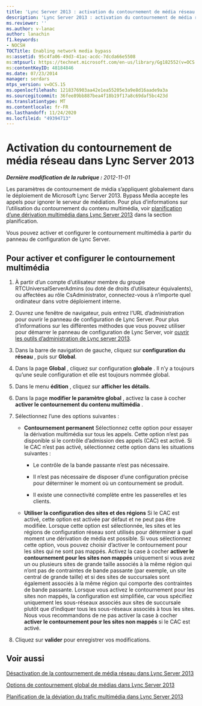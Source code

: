 ```yaml
---
title: 'Lync Server 2013 : activation du contournement de média réseau'
description: 'Lync Server 2013 : activation du contournement de média réseau.'
ms.reviewer: ''
ms.author: v-lanac
author: lanachin
f1.keywords:
- NOCSH
TOCTitle: Enabling network media bypass
ms:assetid: 95c4fa06-49d3-41ac-acdc-7dcda66e5508
ms:mtpsurl: https://technet.microsoft.com/en-us/library/Gg182552(v=OCS.15)
ms:contentKeyID: 48184846
ms.date: 07/23/2014
manager: serdars
mtps_version: v=OCS.15
ms.openlocfilehash: 1218376903aa42e1ea55205e3a9e8d16aade9a3a
ms.sourcegitcommit: 36fee89bb887bea4f18b19f17a8c69daf5bc423d
ms.translationtype: MT
ms.contentlocale: fr-FR
ms.lasthandoff: 11/24/2020
ms.locfileid: "49394713"
---
```

# <a name="enabling-network-media-bypass-in-lync-server-2013"></a>Activation du contournement de média réseau dans Lync Server 2013

<div data-xmlns="http://www.w3.org/1999/xhtml">

<div class="topic" data-xmlns="http://www.w3.org/1999/xhtml" data-msxsl="urn:schemas-microsoft-com:xslt" data-cs="https://msdn.microsoft.com/">

<div data-asp="https://msdn2.microsoft.com/asp">



</div>

<div id="mainSection">

<div id="mainBody">

<span> </span>

_**Dernière modification de la rubrique :** 2012-11-01_

Les paramètres de contournement de média s’appliquent globalement dans le déploiement de Microsoft Lync Server 2013. Bypass Media accepte les appels pour ignorer le serveur de médiation. Pour plus d’informations sur l’utilisation du contournement du contenu multimédia, voir [planification d’une dérivation multimédia dans Lync Server 2013](lync-server-2013-planning-for-media-bypass.md) dans la section planification.

Vous pouvez activer et configurer le contournement multimédia à partir du panneau de configuration de Lync Server.

<div>

## <a name="to-enable-and-configure-media-bypass"></a>Pour activer et configurer le contournement multimédia

1.  À partir d’un compte d’utilisateur membre du groupe RTCUniversalServerAdmins (ou doté de droits d’utilisateur équivalents), ou affectées au rôle CsAdministrator, connectez-vous à n’importe quel ordinateur dans votre déploiement interne.

2.  Ouvrez une fenêtre de navigateur, puis entrez l’URL d’administration pour ouvrir le panneau de configuration de Lync Server. Pour plus d’informations sur les différentes méthodes que vous pouvez utiliser pour démarrer le panneau de configuration de Lync Server, voir [ouvrir les outils d’administration de Lync server 2013](lync-server-2013-open-lync-server-administrative-tools.md).

3.  Dans la barre de navigation de gauche, cliquez sur **configuration du réseau** , puis sur **Global**.

4.  Dans la page **Global** , cliquez sur configuration **globale** . Il n’y a toujours qu’une seule configuration et elle est toujours nommée global.

5.  Dans le menu **édition** , cliquez sur **afficher les détails**.

6.  Dans la page **modifier le paramètre global** , activez la case à cocher **activer le contournement du contenu multimédia** .

7.  Sélectionnez l’une des options suivantes :
    
      - **Contournement permanent**   Sélectionnez cette option pour essayer la dérivation multimédia sur tous les appels. Cette option n’est pas disponible si le contrôle d’admission des appels (CAC) est activé. Si le CAC n’est pas activé, sélectionnez cette option dans les situations suivantes :
        
          - Le contrôle de la bande passante n’est pas nécessaire.
        
          - Il n’est pas nécessaire de disposer d’une configuration précise pour déterminer le moment où un contournement se produit.
        
          - Il existe une connectivité complète entre les passerelles et les clients.
    
      - **Utiliser la configuration des sites et des régions**   Si le CAC est activé, cette option est activée par défaut et ne peut pas être modifiée. Lorsque cette option est sélectionnée, les sites et les régions de configuration réseau sont utilisés pour déterminer à quel moment une dérivation de média est possible. Si vous sélectionnez cette option, vous pouvez choisir d’activer le contournement pour les sites qui ne sont pas mappés. Activez la case à cocher **activer le contournement pour les sites non mappés** uniquement si vous avez un ou plusieurs sites de grande taille associés à la même région qui n’ont pas de contraintes de bande passante (par exemple, un site central de grande taille) et si des sites de succursales sont également associés à la même région qui comporte des contraintes de bande passante. Lorsque vous activez le contournement pour les sites non mappés, la configuration est simplifiée, car vous spécifiez uniquement les sous-réseaux associés aux sites de succursale plutôt que d’indiquer tous les sous-réseaux associés à tous les sites. Nous vous recommandons de ne pas activer la case à cocher **activer le contournement pour les sites non mappés** si le CAC est activé.

8.  Cliquez sur **valider** pour enregistrer vos modifications.

</div>

<div>

## <a name="see-also"></a>Voir aussi


[Désactivation de la contournement de média réseau dans Lync Server 2013](lync-server-2013-disabling-network-media-bypass.md)  


[Options de contournement global de médias dans Lync Server 2013](lync-server-2013-global-media-bypass-options.md)  


[Planification de la déviation du trafic multimédia dans Lync Server 2013](lync-server-2013-planning-for-media-bypass.md)  
  

</div>

</div>

<span> </span>

</div>

</div>

</div>

